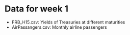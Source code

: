 # Data for week 1

* FRB_H15.csv: Yields of Treasuries at different maturities
* AirPassangers.csv: Monthly airline passengers
